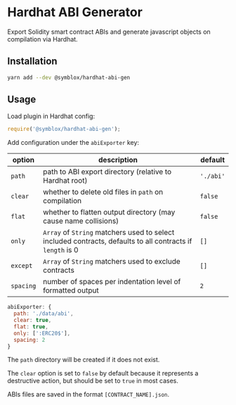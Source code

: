# Hardhat ABI Generator

Export Solidity smart contract ABIs and generate javascript objects on compilation via Hardhat. 

## Installation

```bash
yarn add --dev @symblox/hardhat-abi-gen
```

## Usage

Load plugin in Hardhat config:

```javascript
require('@symblox/hardhat-abi-gen');
```

Add configuration under the `abiExporter` key:

| option | description | default |
|-|-|-|
| `path` | path to ABI export directory (relative to Hardhat root) | `'./abi'` |
| `clear` | whether to delete old files in `path` on compilation | `false` |
| `flat` | whether to flatten output directory (may cause name collisions) | `false` |
| `only` | `Array` of `String` matchers used to select included contracts, defaults to all contracts if `length` is 0 | `[]` |
| `except` | `Array` of `String` matchers used to exclude contracts | `[]` |
| `spacing` | number of spaces per indentation level of formatted output | `2` |

```javascript
abiExporter: {
  path: './data/abi',
  clear: true,
  flat: true,
  only: [':ERC20$'],
  spacing: 2
}
```

The `path` directory will be created if it does not exist.

The `clear` option is set to `false` by default because it represents a destructive action, but should be set to `true` in most cases.

ABIs files are saved in the format `[CONTRACT_NAME].json`.
